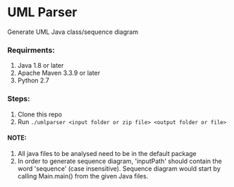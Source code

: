 # UML Parser
Generate UML Java class/sequence diagram

### Requirments:
1. Java 1.8 or later
2. Apache Maven 3.3.9 or later
3. Python 2.7

### Steps:
1. Clone this repo
2. Run  ```./umlparser <input folder or zip file> <output folder or file>```

#### NOTE:
1. All java files to be analysed need to be in the default package
2. In order to generate sequence diagram, 'inputPath' should contain the word 'sequence' (case insensitive). Sequence diagram would start by calling Main.main() from the given Java files.
